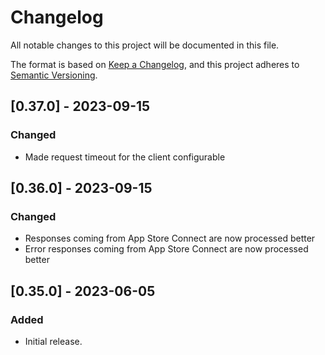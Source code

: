 # Changelog
All notable changes to this project will be documented in this file.

The format is based on [Keep a Changelog](https://keepachangelog.com/en/1.0.0/),
and this project adheres to [Semantic Versioning](https://semver.org/spec/v2.0.0.html).

## [0.37.0] - 2023-09-15
### Changed
- Made request timeout for the client configurable

## [0.36.0] - 2023-09-15
### Changed
- Responses coming from App Store Connect are now processed better
- Error responses coming from App Store Connect are now processed better

## [0.35.0] - 2023-06-05
### Added
- Initial release.
